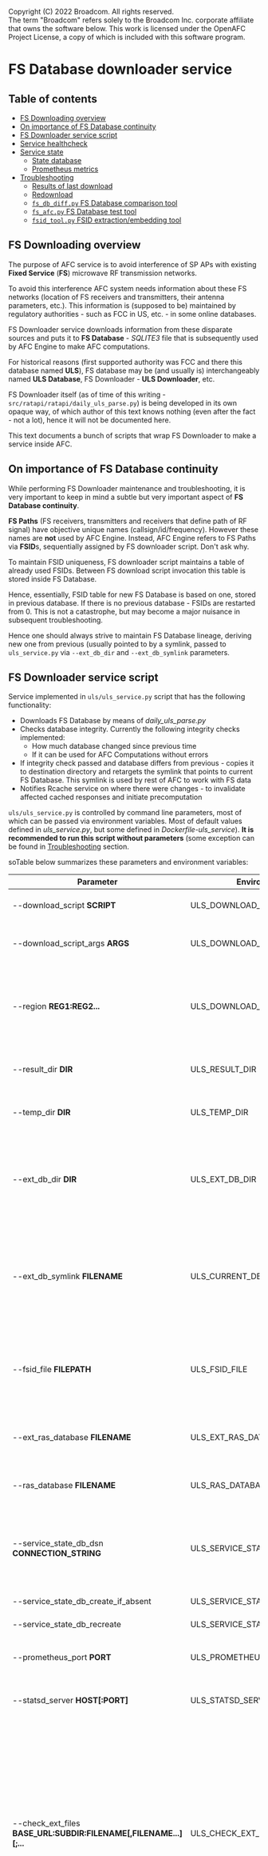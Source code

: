 Copyright (C) 2022 Broadcom. All rights reserved.  
The term "Broadcom" refers solely to the Broadcom Inc. corporate affiliate that
owns the software below. This work is licensed under the OpenAFC Project
License, a copy of which is included with this software program.

# FS Database downloader service

## Table of contents
- [FS Downloading overview](#overview)
- [On importance of FS Database continuity](#continuity)
- [FS Downloader service script](#service)
- [Service healthcheck](#healthcheck)
- [Service state](#service_state)
  - [State database](#state_database)
  - [Prometheus metrics](#metrics)
- [Troubleshooting](#troubleshooting)
  - [Results of last download](#results_location)
  - [Redownload](#redownload)
  - [`fs_db_diff.py` FS Database comparison tool](#fs_db_diff)
  - [`fs_afc.py` FS Database test tool](#fs_afc)
  - [`fsid_tool.py` FSID extraction/embedding tool](#fsid_tool)


## FS Downloading overview <a name="overview"/>

The purpose of AFC service is to avoid interference of SP APs with existing **Fixed Service** (**FS**) microwave RF transmission networks.

To avoid this interference AFC system needs information about these FS networks (location of FS receivers and transmitters, their antenna parameters, etc.). This information is (supposed to be) maintained by regulatory authorities - such as FCC in US, etc. - in some online databases.

FS Downloader service downloads information from these disparate sources and puts it to **FS Database** - *SQLITE3* file that is subsequently used by AFC Engine to make AFC computations.

For historical reasons (first supported authority was FCC and there this database named **ULS**), FS database may be (and usually is) interchangeably named **ULS Database**, FS Downloader - **ULS Downloader**, etc.

FS Downloader itself (as of time of this writing - `src/ratapi/ratapi/daily_uls_parse.py`) is being developed in its own opaque way, of which author of this text knows nothing (even after the fact - not a lot), hence it will not be documented here.

This text documents a bunch of scripts that wrap FS Downloader to make a service inside AFC.


## On importance of FS Database continuity <a name="continuity">

While performing FS Downloader maintenance and troubleshooting, it is very important to keep in mind a subtle but very important aspect of **FS Database continuity**.

**FS Paths** (FS receivers, transmitters and receivers that define path of RF signal) have objective unique names (callsign/id/frequency). However these names are **not** used by AFC Engine. Instead, AFC Engine refers to FS Paths via **FSID**s, sequentially assigned by FS downloader script. Don't ask why.

To maintain FSID uniqueness, FS downloader script maintains a table of already used FSIDs. Between FS download script invocation this table is stored inside FS Database.

Hence, essentially, FSID table for new FS Database is based on one, stored in previous database. If there is no previous database - FSIDs are restarted from 0. This is not a catastrophe, but may become a major nuisance in subsequent troubleshooting.

Hence one should always strive to maintain FS Database lineage, deriving new one from previous (usually pointed to by a symlink, passed to `uls_service.py` via `--ext_db_dir` and `--ext_db_symlink` parameters.


## FS Downloader service script <a name="service"/>

Service implemented in `uls/uls_service.py` script that has the following functionality:
- Downloads FS Database by means of *daily_uls_parse.py*
- Checks database integrity. Currently the following integrity checks implemented:
  - How much database changed since previous time
  - If it can be used for AFC Computations without errors
- If integrity check passed and database differs from previous - copies it to destination directory and retargets the symlink that points to current FS Database. This symlink is used by rest of AFC to work with FS data
- Notifies Rcache service on where there were changes - to invalidate affected cached responses and initiate precomputation

`uls/uls_service.py` is controlled by command line parameters, most of which can be passed via environment variables. Most of default values defined in *uls_service.py*, but some defined in *Dockerfile-uls_service*). **It is recommended to run this script without parameters** (some exception can be found in [Troubleshooting](#troubleshooting) section.


soTable below summarizes these parameters and environment variables:

|Parameter|Environment variable|Default|Comment|
|---------|-----------------------|-------|-------|
|--download_script **SCRIPT**|ULS_DOWNLOAD_SCRIPT|/mnt/nfs/rat_transfer/<br>daily_uls_parse/<br>daily_uls_parse.py|Download script|
|--download_script_args **ARGS**|ULS_DOWNLOAD_SCRIPT_ARGS||Additional (besides *--region*) arguments for *daily_uls_parse.py*|
|--region **REG1:REG2...**|ULS_DOWNLOAD_REGION||Colon-separated list of country codes (such as US, CA, BR) to download. Default to download all supported countries|
|--result_dir **DIR**|ULS_RESULT_DIR|/mnt/nfs/rat_transfer/<br>ULS_Database/|Directory where to *daily_uls_parse.py* puts downloaded database|
|--temp_dir **DIR**|ULS_TEMP_DIR|/mnt/nfs/rat_transfer/<br>daily_uls_parse/temp/|Directory where to *daily_uls_parse.py* puts temporary files|
|--ext_db_dir **DIR**|ULS_EXT_DB_DIR|/*Defined in dockerfile*|Directory where to resulting database should be placed (copied from script's result directory). May be only initial part of path, rest being in `--ext_db_symlink`|
|--ext_db_symlink **FILENAME**|ULS_CURRENT_DB_SYMLINK|rat_transfer/ULS_Database/<br>FS_LATEST.sqlite3<br>*Defined in dockerfile*|Name of symlink in resulting directory that should be retargeted at newly downloaded database. May contain path - same that should be used in AFC Config|
|--fsid_file **FILEPATH**|ULS_FSID_FILE|/mnt/nfs/rat_transfer/<br>daily_uls_parse/<br>data_files/fsid_table.csv|Full name of file with existing FSIDs, used by *daily_uls_parse.py*. Between downloads this data is stored in FS Database|
|--ext_ras_database **FILENAME**|ULS_EXT_RAS_DATABASE|rat_transfer/RAS_Database/<br>RASdatabase.dat<br>*Defined in dockerfile*|Name of externally maintained 'RAS database' (.csv file with restricted areas)|
|--ras_database **FILENAME**|ULS_RAS_DATABASE|/mnt/nfs/rat_transfer<br>/daily_uls_parse/data_files<br>/RASdatabase.dat|Where from *daily_uls_parse.py* reads RAS database|
|--service_state_db_dsn<br>**CONNECTION_STRING**|ULS_SERVICE_STATE_DB_DSN||Connection string to state database. It contains FS service state that is used by healthcheck script. This parameter is mandatory|
|--service_state_db_create_if_absent|ULS_SERVICE_STATE_DB_CREATE_IF_ABSENT|True|Create state database if absent|
|--service_state_db_recreate|ULS_SERVICE_STATE_DB_RECREATE|False|Recreate state database if it exists|
|--prometheus_port **PORT**|ULS_PROMETHEUS_PORT||Port to serve Prometheus metrics on (default is to not serve)|
|--statsd_server **HOST[:PORT]**|ULS_STATSD_SERVER||StatsD server to send metrics to. Default is to not send|
|--check_ext_files **BASE_URL:SUBDIR:FILENAME[,FILENAME...][;...**|ULS_CHECK_EXT_FILES|"https://raw.githubusercontent.com<br>/Wireless-Innovation-Forum/<br>6-GHz-AFC/main/data/common_data:<br>raw_wireless_innovation_forum_files:<br>antenna_model_diameter_gain.csv,<br>billboard_reflector.csv,<br>category_b1_antennas.csv,<br>high_performance_antennas.csv,<br>fcc_fixed_service_channelization.csv,<br>transmit_radio_unit_architecture.csv|Certain files used by *daily_uls_parse.py* should be identical to certain files on the Internet. Comparison performed by *uls_service.py*, this parameter specifies what to compare. Several such group may be specified semicolon-separated. This parameter may be specified several times and currently hardcoded in *uls/Dockerfile-uls_service*|
|--max_change_percent **PERCENT**|ULS_MAX_CHANGE_PERCENT|10|Downloaded FS Database fails integrity check if it differs from previous by more than this percent of number of paths. If absent/empty - this check is not performed|
|--afc_url **URL**|ULS_AFC_URL||REST API URL (in *rat_server*/*msghnd*) to use for AFC computation with custom FS database as part of AFS Database integrity check. If absent/empty - this check is not performed| 
|--afc_parallel **N**|ULS_AFC_PARALLEL|1|Number of parallel AFC Requests to schedule while testing FS Database on *rat_server*/*msghnd*|
|--rcache_url **URL**|RCACHE_SERVICE_URL||Rcache REST API top level URL - for invalidation of areas with changed FSs. If empty/unspecified (or if Rcache is not enabled) - see below) - no invalidation is performed|
|--rcache_enabled [**TRUE/FALSE**]|RCACHE_ENABLED|TRUE|TRUE if Rcache enabled, FALSE if not|
|--delay_hr **HOURS**|ULS_DELAY_HR|0|Delay (in hours) before first download attempt. Makes sense to be nonzero in regression testing, to avoid overloading system with unrelated stuff. Ignored if --run_once specified|
|--interval_hr **HOURS**|ULS_INTERVAL_HR|4|Interval in hours between download attempts|
|--timeout_hr **HOURS**|ULS_TIMEOUT_HR|1|Timeout in hours for *daily_uls_parse.py*|
|--nice|ULS_NICE|*Defined in Dockerfile*|Execute download on lowered priority. Values for environment variable: TRUE/FALSE|
|--run_once|ULS_RUN_ONCE||Run once (default is to run periodically). Values for environment variable: TRUE/FALSE|
|--verbose|||Print more detailed (for debug purposes)|
|--force|||Force FS database update even if it is not changed and bypassing database validity checks (e.g. to overrule them)|


## Service healthcheck <a name="healthcheck"/>

Being bona fide docker service, ULS downloader has a healthcheck procedure. It is implemented by `uls/service_healthcheck.py` script that has the following functionality:

- Pronounces container healthy or not
- May send **alarm** emails on what's wrong
- May send periodical **beacon** emails on overall status (even when no problems detected)

Healthcheck script makes its conclusion based on when there was last successful something (such as download attempt, download success, database update, data change, etc.) This information is left by service script in status (aka state) directory.

Healthcheck script invocation periodicity, timeout etc. is controlled by parameters in `HEALTHCHECK` clause of *uls/Dockerfile-uls_service*. Looks like they can't be parameterized for setting from outside, so they are hardcoded.

*service_healthcheck.py* is controlled by command line parameters, that can be set via environment variables.  **It is recommended to run this script without parameters**

Environment variables starting with *ULS_HEALTH_* control pronouncing container health, starting with *ULS_ALARM_* control sending emails (both alarm and beacon).

Parameters are:

|Parameter|Environment variable|Default|Comment|
|---------|-----------------------|-------|-------|
|--service_state_db_dsn<br>**CONNECTION_STRING**|ULS_SERVICE_STATE_DB_DSN||Connection string to state database. This parameter is mandatory|
|--download_attempt_max_age_health_hr **HR**|ULS_HEALTH_ATTEMPT_MAX_AGE_HR|6|Age of last download attempt in hours, enough to pronounce container as unhealthy|
|--download_success_max_age_health_hr **HR**|ULS_HEALTH_SUCCESS_MAX_AGE_HR|8|Age of last successful download in hours, enough to pronounce container as unhealthy|
|--update_max_age_health_hr **HR**|ULS_HEALTH_UPDATE_MAX_AGE_HR|40|Age of last FS data change in hours enough to pronounce container as unhealthy|
|--smtp_info **FILEPATH**|ULS_ALARM_SMTP_INFO||Name of secret file with SMTP credentials for sending emails. If empty/unspecified no emails being sent|
|--email_to **EMAIL**|ULS_ALARM_EMAIL_TO||Whom to send alarm email. If empty/unspecified no emails being sent|
|--info_email_to **EMAIL**|ULS_BEACON_EMAIL_TO||Whom to send beacon information email. If empty/unspecified uses alarm email|
|--email_sender_location **COMMENT**|ULS_ALARM_SENDER_LOCATION||Note on sending service location to use in email. Optional|
|--alarm_email_interval_hr **HR**|ULS_ALARM_ALARM_INTERVAL_HR||Minimum interval in hours between alarm emails (emails on something that went wrong). If empty/unspecified no alarm emails being sent|
|--download_attempt_max_age_alarm_hr **HR**|ULS_ALARM_ATTEMPT_MAX_AGE_HR||Minimum age in hours of last download attempt to send alarm email. If empty/unspecified - not checked|
|--download_success_max_age_alarm_hr **HR**|ULS_ALARM_SUCCESS_MAX_AGE_HR||Minimum age in hours of last successful download attempt to send alarm email. If empty/unspecified - not checked|
|--region_update_max_age_alarm **REG1:HR1,REG2:HR2...**|ULS_ALARM_REG_UPD_MAX_AGE_HR||Per-region (`US`, `CA`, `BR`...) minimum age of last data change to send alarm email. Not checked for unspecified countries|
|--beacon_email_interval_hr **HR**|ULS_ALARM_BEACON_INTERVAL_HR||Interval in hours between beacon emails (emails that contain status information even if everything goes well). If empty/unspecified - no beacon emails is being sent|
|--verbose||Print mode detailed information (for debug purposes)|
|--force_success||Return success exit code even if errors were found (used when healthcheck script called from `--run_once` service script - only to send alarm/beacon emails)|
|--print_email||Print email instead of sending it (for debug purposes)|

## Service state <a name="service_state">

`uls_service.py` provides its state (what and when was accomplished, what problems were encountered) to two places: state database (for use by healthcheck script that pronounces container health status and may send alarm/beacon emails) and, optionally, to Prometheus (that may provide this state to Grafana for nice display and/or use its alarm facility to notify about problems).

So there are two facilities that may send alarms (healthcheck script and Prometheus). As of time of this writing Prometheus alarms not yet ready, so it is healthcheck script that is currently responsible for alarms - but ultimately it will change.

State database contains more information than needed for pronouncement service as health or sending alarm. It is intended to be a source of information for investigation of problem reasons.

### State database <a name="state_database">

State database stored PostgreSQL server. Since it is disposable, it is assumed to be *bulk_postgres* server. As of time of this writing, database name is *fs_state*. This database has the following tables:

#### `milestone` table

Contains dates when milestones were last passed. There are following milestones:

|Milestone|Meaning|
|---------|-------|
|ServiceBirth|`uls_service.py` started for the first time (since state database creation)|
|ServiceStart|`uls_service.py` started|
|DownloadStart|FS download script started|
|DownloadSuccess|FS download script completed successfully|
|RegionChanged|Region (country) FS data changed. This milestone is per-region|
|DbUpdated|FS database file successfully updated (after being downloaded, found to be different from previous, successfully passed checks)|
|ExtParamsChecked|External parameter files successfully checked|
|Healthcheck|Healthcheck script ran|
|BeaconSent|Beacon email sent|
|AlarmSent|Alarm email sent|

Table structure:

|Column|Type|Content|
|------|----|-------|
|milestone|enum|Milestone name (see table above)|
|region|string or null|Region name for region-specific milestones, null for region-inspecific milestones|
|timestamp|datetime|When milestone was last reached|

#### `checks` table

Contains information about passed checks. As of time of this writing there are following types of check:

|Check Type|Meaning|Check Item|
|----------|-------|----------|
|ExtParams|Files that should be in sync with their external prototypes|File name|
|FsDatabase|FS Database validity tests|Individual tests|

Table structure:

|Column|Type|Content|
|------|----|-------|
|check_type|enum|Type of check (see table above)|
|check_item|string|Individual check item (see table above)|
|errmsg|string or null|Null if check passed, error message if not|
|timestamp|datetime|When check was performed|

#### `logs` table

Contains one last log of FS script and subsequent actions for each log type. There are following log types

|Log Type|Meaning|
|--------|-------|
|Last|Log of last FS download run|
|LastFailed|Log of last failed FS download|
|LastCompleted|Log of last successful FS download|

Table structure:

|Column|Type|Content|
|------|----|-------|
|log_type|enum|Log type (see table above)|
|text|string|Log text|
|timestamp|datetime|When log was collected|

#### `alarms` table

Contains set of alarms sent in most recent alarm message. There are following types of alarms:

|Alarm type|Meaning|Reason column|
|----------|-------|-------------|
|MissingMilestone|Milestone was not reached for too long|Milestone name (see chapter on milestones above)|
|FailedCheck|Failed check|Type of failed check (see chapter on checks above)|

Table structure:

|Column|Type|Content|
|------|----|-------|
|alarm_type|enum|Alarm type (see table above)|
|alarm_reason|string|Alarm reason (see table above)|
|timestamp|datetime|When alarm was sent

### Prometheus metrics <a name="metrics">

When FS downloader service runs continuously, it may serve Prometheus metrics in a normal way (at `/metrics` over HTTP through specified port). However service is executed in run-once mode - this is not possible, in this case it may send metrics to some push gateway, of which StatsD was arbitrarily chosen (as it also might be used by Gunicorn). Which one (if any) is chosen is configured through `--prometheus_port` and `--statsd_server`. Here are metrics being served:

All metrics are gauges. Time metrics contain seconds since the epoch (January 1, 1970, UTC)

|Metric|Label|Meaning|
|------|-----|-------|
|fs_download_started||Seconds since the epoch of last time FS downloader script started|
|fs_download_succeeded||Seconds since the epoch of last time FS downloader script succeeded|
|fs_download_database_updated||Seconds since the epoch of last time FS database file was updated|
|fs_download_region_changed|region|Seconds since the epoch of last time region data was updated|
|fs_download_check_passed|check_type|1 if last time check of given type was succeeded, 0 otherwise|

Since StatsD does not support labels, hey are appended to metric names (e.g. `fs_download_region_changed_US` instead of `fs_download_region_changed{region="US")`).


## Troubleshooting <a name="troubleshooting"/>

Whenever something goes wrong with ULS download (e.g. log shows some errors, alarm email receiving, general desire to tease author of this text), one can take a look into container log to see where things went wrong and then 'exec -it sh' into FS downloader container to make further investigations.

All scripts mentioned below (and above) are located in */wd* directory in container (*uls* directory in sources).

**And don't forget to read a chapter on [FS Database continuity](#continuity).**

### Results of last download <a name="results_location">

- Underlying FS Downloader script: **src/ratapi/ratapi/daily_uls_parse.py**
- *daily_uls_parse.py*'s temporary files from last download: **/mnt/nfs/rat_transfer/daily_uls_parse/temp/**  
   Cleaned immediately before next download attempt
- *daily_uls_parse.py*'s results directory: **/mnt/nfs/rat_transfer/ULS_Database/**  
  In particular, this directory contains recently downloaded FS database, even if it had not pass integrity check.  
  Cleaned immediately before next download attempt

### Redownload <a name="redownload">

In FS downloader container issue command:  
`/wd/uls_service.py --force --run_once`

### `fs_db_diff.py` FS Database comparison tool <a name="fs_db_diff">

`/wd/fs_db_diff.py` (`uls/fs_db_diff.py` in sources) compares two FS databases.

This script is used by *uls_service.py* for integrity checking (to make sure that amount of change not exceed certain threshold), it also can be used standalone for troubleshooting purposes (e.g. to see what exactly changed if amount of change is too big).

FS Database is a set of RF transmission paths over fixed networks, so comparison is possible by:

- What paths are different
- In what locations paths are different

General format of this script invocation is:

`$ ./fs_db_diff.py [--report_tiles] [--report_paths] FS_DATABASE1 FS_DATABASE2`

This script prints how many paths each database has and how many of them are different. Besides:
- If *--report_tiles* parameter specified, list of 1x1 degree tiles containing difference is printed
- If *--report_tiles* parameter specified, for each path with difference a detailed report (in what field difference was found) is printed.


### `fs_afc.py` FS Database test tool <a name="fs_afc">

`/wd/fs_afc.py` (`uls/fs_afc.py` in sources) tests FS Database by making AFC computations on some points in some countries. Result is unimportant, but it should be computed without errors.

This script is used by *uls_service.py* for integrity checking (to make sure that all points successfully computed), it also can be used standalone for troubleshooting purposes (e.g. to see what what's wrong with points, for which result was not computed).

Points, countries and AFC Request pattern are specified in `/wd/fs_afc.yaml` (`uls/fs_afc.yaml` in sources) config file. It's structure will not be reviewed here - hope it is self evident enough.

General format of this script invocation is:

`$ ./fs_afc.py --server_url $ULS_AFC_URL [PARAMETERS] FS_DATABASE`  
Here `FS_DATABASE` may have path - same as should be used in AFC Config.

Parameters are:

|Parameter|Comment|
|---------|-------|
|--config **FILENAME**|Config file name. Default is file with same name and in same directory as this script, but with *.yaml* extension|
|--server_url **URL**|REST API URL for submitting AFC requests with custom FS Database. Same as specified by *--afc_url* to *uls_service.py*, hence may be taken from *ULS_AFC_URL* environment variable. This parameter is mandatory|
|--region **COUNTRY_CODE**|Country code (such as US, CA, BR...) for of points to run computation for. This parameter may be specified several times. Default is to run for all points in all countries, defined in the config file|
|--parallel **NUMBER**|Number of parallel AFC requests to issue. Default is defined in config file (3 as of time of this writing)|
|--timeout_min **MINUTES**|AFC request timeout in minutes. Default is defined in config file (5 minutes as of time of this writing)|
|--point **COORD_OR_NAME**|Point to make AFC Computation for. Specified either as *LAT,LON* (latitude in north-positive degrees, longitude in east-positive degrees), or as point name (in config file each point has name). Default is to run for all points defined in all (or selected by *--region* parameter) countries|
|--failed_json **FILENAME**|File name for JSON of failed AFC Request. May be subsequently used with curl|

### `fsid_tool.py` FSID extraction/embedding tool <a name="fsid_tool">

As it was explained in chapter on [FS Database continuity](#continuity), FSID table is stored in FS database. `wd/fsid_tool.py` (`uls/fsid_tool.py` in sources) script allows to extract it from FS Database to CSV and embed it from CSV to FS Database.

General format of this script invocation:

`./fsid_tool.py extract|embed [--partial] FS_DATABASE CSV_FILE`

Here *extract* subcommand extracts FSID table from FS Database to CSV file, whereas *embed* subcommand embeds FSID table from CSV file to FS Database.

*--partial* allows for unexpected column names in FS Database or CSV file (which is normally an error).
